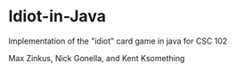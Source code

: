 Idiot-in-Java
=============

Implementation of the "idiot" card game in java for CSC 102

Max Zinkus, Nick Gonella, and Kent Ksomething
